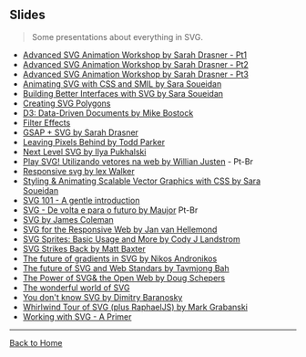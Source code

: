 ## Slides
> Some presentations about everything in SVG.

- [Advanced SVG Animation Workshop by Sarah Drasner - Pt1](https://slides.com/sdrasner/frontendmasters1/)
- [Advanced SVG Animation Workshop by Sarah Drasner - Pt2](https://slides.com/sdrasner/frontendmasters2/)
- [Advanced SVG Animation Workshop by Sarah Drasner - Pt3](https://slides.com/sdrasner/frontendmasters3/)
- [Animating SVG with CSS and SMIL by Sara Soueidan](http://slides.com/sarasoueidan/animating-svg-with-css-and-smil-full-version#/)
- [Building Better Interfaces with SVG by Sara Soueidan](http://slides.com/sarasoueidan/building-better-interfaces-with-svg#/)
- [Creating SVG Polygons](http://slides.com/grayghostvisuals/svgpolygons#/)
- [D3: Data-Driven Documents by Mike Bostock](http://mbostock.github.io/d3/talk/20111018/#0)
- [Filter Effects](https://docs.google.com/presentation/d/13la132nkDOrQcaZ4XTLteLYxmZ0ud2xHMkv2A6dNlks/mobilepresent#slide=id.p)
- [GSAP + SVG by Sarah Drasner](http://slides.com/sdrasner/gsap-svg)
- [Leaving Pixels Behind by Todd Parker](http://goo.gl/BtQu5U)
- [Next Level SVG by Ilya Pukhalski](https://speakerdeck.com/pukhalski/next-level-svg)
- [Play SVG! Utilizando vetores na web by Willian Justen](http://goo.gl/eaC0EC) - Pt-Br
- [Responsive svg by lex Walker](http://slides.com/alexwalker/responsive-svg)
- [Styling & Animating Scalable Vector Graphics with CSS by Sara Soueidan](https://docs.google.com/presentation/d/1Iuvf3saPCJepVJBDNNDSmSsA0_rwtRYehSmmSSLYFVQ/present#slide=id.p)
- [SVG 101 - A gentle introduction](http://cloudfour.github.io/slides-svg-101/#/)
- [SVG - De volta e para o futuro by Maujor](http://www.slideshare.net/Maujor/svg-de-volta-e-paara-o-futuro) Pt-Br
- [SVG by James Coleman](https://speakerdeck.com/ojame/svg)
- [SVG for the Responsive Web by Jan van Hellemond](https://speakerdeck.com/jvhellemond/svg-for-the-responsive-web)
- [SVG Sprites: Basic Usage and More by Cody J Landstrom](http://landstrom.co/svg-sprite-slides/)
- [SVG Strikes Back by Matt Baxter](https://speakerdeck.com/mbxtr/svg-strikes-back)
- [The future of gradients in SVG by Nikos  Andronikos](graphicalweb.org/2014/abstracts/9-Advanced_gradients_beyond_SVG_2/future_of_svg_gradients_nikos_andronikos_tgw2014.pdf)
- [The future of SVG and Web Standars by Tavmjong Bah]( http://tavmjong.free.fr/SVG/LG_SVG_2013/lg_2013_svgwg.svg#2_0)
- [The Power of SVG& the Open Web by Doug Schepers](http://www.w3.org/Talks/2014/schepers-2014-conferenciaweb/)
- [The wonderful world of SVG](https://speakerdeck.com/chriscoyier/the-wonderful-world-of-svg)
- [You don't know SVG by Dimitry Baranosky]( http://dmitrybaranovskiy.github.io/wdc14presentation/#0)
- [Whirlwind Tour of SVG (plus RaphaelJS) by Mark Grabanski](http://www.slideshare.net/1Marc/svg-and-raphael-js)
- [Working with SVG - A Primer](http://slides.com/sarasoueidan/working-with-svg-a-primer#/)

---
[Back to Home](https://github.com/willianjusten/awesome-svg)
